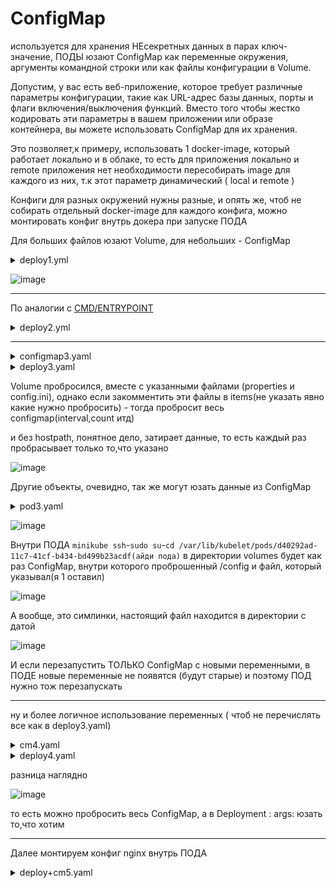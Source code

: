 # ConfigMap 
используется для хранения НЕсекретных данных в парах ключ-значение, ПОДЫ юзают ConfigMap как переменные окружения, аргументы командной строки или как файлы конфигурации в Volume. 

Допустим, у вас есть веб-приложение, которое требует различные параметры конфигурации, такие как URL-адрес базы данных, порты и флаги включения/выключения функций. Вместо того чтобы жестко кодировать эти параметры в вашем приложении или образе контейнера, вы можете использовать ConfigMap для их хранения.

Это позволяет,к примеру, использовать 1 docker-image, который работает локально и в облаке, то есть для приложения локально и remote приложения нет необходимости пересобирать image для каждого из них, т.к этот параметр динамический ( local и remote )

Конфиги для разных окружений нужны разные, и опять же, чтоб не собирать отдельный docker-image для каждого конфига, можно монтировать конфиг внутрь докера при запуске ПОДА

Для больших файлов юзают Volume, для небольших - ConfigMap

<details> <summary>deploy1.yml</summary>

```
apiVersion: apps/v1
kind: Deployment
metadata:
  name: kuber-1
  labels:
    app: kuber-1
spec:
  replicas: 1
  selector:
    matchLabels:
      app: http-server-1
  template:
    metadata:
      labels:
        app: http-server-1
    spec:
      containers:
      - name: kuber-app
        image: bakavets/kuber:v1.0
        ports:
        - containerPort: 8000
        env:                      # переменные окружения
        - name: HELLO             # имя (ключ)
          value: "Hello"          # значение
        - name: WORLD
          value: "World"
        - name: ENV_HELLO_WORLD
          value: "$(HELLO)_$(WORLD) from Pod"  # комбинация переменныхх окружения
```
</details>

![image](https://github.com/user-attachments/assets/f02a158c-5337-42a9-9696-34cf2ab5495e)

---

По аналогии с [CMD/ENTRYPOINT](https://github.com/Wireflex/Kubernetes/blob/de0f35bcbb307c3b629b3e40a46396faae01d9d9/10.CMD%26ENTRYPOINTinKuber.md)
<details> <summary>deploy2.yml</summary>

```
apiVersion: apps/v1
kind: Deployment
metadata:
  name: kuber-args
  labels:
    app: kuber
spec:
  replicas: 1
  selector:
    matchLabels:
      app: http-server-args
  template:
    metadata:
      labels:
        app: http-server-args
    spec:
      containers:
      - name: kuber-app
        image: bakavets/kuber:v1.0-args
        args: ["$(INTERVAL)","$(COUNT)","$(TEXT_ARG)"]
        ports:
        - containerPort: 8000
        env:
        - name: INTERVAL
          value: "3"
        - name: COUNT
          value: "4"
        - name: TEXT_ARG
          value: "Interval = $(INTERVAL). Desired count of print = $(COUNT)."
```
</details>

---

<details> <summary>configmap3.yaml</summary>

```
apiVersion: v1
kind: ConfigMap
metadata:
  name: demo-cm
data:
  # property-like keys; each key maps to a simple value
  interval: "5"
  count: "3"
  # file-like keys
  properties: |           # мультилайн
    Hello from World!
    This is demo config!
    As an example.
  config.ini: "This is demo config!"  # произвольное значение 
```
</details>

<details> <summary>deploy3.yaml</summary>

```
apiVersion: apps/v1
kind: Deployment
metadata:
  name: kuber-2
  labels:
    app: kuber-2
spec:
  replicas: 1
  selector:
    matchLabels:
      app: http-server-2
  template:
    metadata:
      labels:
        app: http-server-2
    spec:
      containers:
      - name: kuber-app
        image: bakavets/kuber:v1.0-args
        args: ["$(INTERVAL)","$(COUNT)","$(TEXT_ARG)"]
        ports:
        - containerPort: 8000
        env:                    # здесь переменные окружения 
          - name: INTERVAL      # будем брать 
            valueFrom:
              configMapKeyRef:  # из configmap.yaml
                name: demo-cm   # имя, понятное дело, должно совпадать с именем configmap.yaml
                key: interval
          - name: COUNT
            valueFrom:
              configMapKeyRef:
                name: demo-cm
                key: count
          - name: TEXT_ARG
            valueFrom:
              configMapKeyRef:
                name: demo-cm
                key: properties
        volumeMounts:             # пробрасываем volume внутрь ПОДА
        - name: config            # должно совпадать с volumes
          mountPath: "/config"    # в эту директорию (создастся, если её нет)
          readOnly: true
      volumes:   
        # You set volumes at the Pod level, then mount them into containers inside that Pod
        - name: config          # должно совпадать с volumeMounts
          configMap:            # тип вольюма
            # Provide the name of the ConfigMap you want to mount.
            name: demo-cm       # имя сonfigmap.yaml
            # An array of keys from the ConfigMap to create as files
            items:                # указываем какие именно файлы хотим вмонтировать внутрь /config
            - key: "properties"   # 2 последних...
              path: "properties"  # ...значения...
            - key: "config.ini"   # ...из файла...
              path: "config.ini"  # ...configmap.yaml
```
</details>

Volume пробросился, вместе с указанными файлами (properties и config.ini), однако если закомментить эти файлы в items(не указать явно какие нужно пробросить) - тогда пробросит весь configmap(interval,count итд)

и без hostpath, понятное дело, затирает данные, то есть каждый раз пробрасывает только то,что указано

![image](https://github.com/user-attachments/assets/44e92805-b743-4e70-bcac-b2968fd7fd91)

Другие объекты, очевидно, так же могут юзать данные из ConfigMap

<details> <summary>pod3.yaml</summary>

```
apiVersion: v1
kind: Pod
metadata:
  name: demo-pod
spec:
  containers:
    - name: container
      image: busybox
      command: [ "/bin/sh", "-c", "echo Interval = $(INTERVAL). Desired count of print = $(COUNT). Text: $(TEXT_ARG)"]
      env:
        - name: INTERVAL
          valueFrom:
            configMapKeyRef:
              name: demo-cm
              key: interval
        - name: COUNT
          valueFrom:
            configMapKeyRef:
              name: demo-cm
              key: count
        - name: TEXT_ARG
          valueFrom:
            configMapKeyRef:
              name: demo-cm
              key: config.ini
  restartPolicy: Never
```
</details>

![image](https://github.com/user-attachments/assets/1087848a-f03f-44f1-ad2b-056441c54c29)

Внутри ПОДА ```minikube ssh```-```sudo su```-```cd /var/lib/kubelet/pods/d40292ad-11c7-41cf-b434-bd499b23acdf(айди пода)``` в директории volumes будет как раз ConfigMap, внутри которого проброшенный /config и файл, который указывал(я 1 оставил)

![image](https://github.com/user-attachments/assets/e64a2226-15c1-4297-8ff5-0f0e8f48518c)

А вообще, это симлинки, настоящий файл находится в директории с датой

![image](https://github.com/user-attachments/assets/9eb984d8-477a-4362-8060-25b659c3fe6f)

И если перезапустить ТОЛЬКО ConfigMap c новыми переменными, в ПОДЕ новые переменные не появятся (будут старые) и поэтому ПОД нужно тож перезапускать

---

ну и более логичное использование переменных ( чтоб не перечислять все как в deploy3.yaml)

<details> <summary>cm4.yaml</summary>

```
apiVersion: v1
kind: ConfigMap
metadata:
  name: demo-cm
data:
  INTERVAL: "3"
  COUNT: "6"
  TEXT_ARG: |
    Hello from World!
    This is demo config!
    As an example.
```
</details>


<details> <summary>deploy4.yaml</summary>

```
apiVersion: apps/v1
kind: Deployment
metadata:
  name: kuber-2
  labels:
    app: kuber-2
spec:
  replicas: 1
  selector:
    matchLabels:
      app: http-server-2
  template:
    metadata:
      labels:
        app: http-server-2
    spec:
      containers:
      - name: kuber-app
        image: bakavets/kuber:v1.0-args
        args: ["$(INTERVAL)","$(COUNT)","$(TEXT_ARG)"]
        ports:
        - containerPort: 8000
        envFrom:
        - # prefix: CONFIG_     # у всех переменных добавится префикс ( и будут CONFIG_INTERVAL, CONFIG_COUNT итд)
          configMapRef:
            name: demo-cm
```
</details>

разница наглядно

![image](https://github.com/user-attachments/assets/67e5c56b-0e96-4b28-bf30-d3ef40d6ab29)

то есть можно пробросить весь ConfigMap, а в Deployment : args: юзать то,что хотим

---

Далее монтируем конфиг nginx внутрь ПОДА

<details> <summary>deploy+cm5.yaml</summary>

```
apiVersion: v1
kind: ConfigMap
metadata:
  name: nginx-conf-file
  labels:
    app: nginx
data:
  nginx.conf: |
    server {
      listen 80;
      access_log /var/log/nginx/reverse-access.log;
      error_log /var/log/nginx/reverse-error.log;
      location / {
            proxy_pass https://github.com/Wireflex;
      }
    }
---
apiVersion: apps/v1
kind: Deployment
metadata:
  name: nginx-proxy
spec:
  selector:
    matchLabels:
      app: nginx
  replicas: 1
  template:
    metadata:
      labels:
        app: nginx
    spec:
      containers:
        - name: nginx
          image: nginx
          ports:
          - containerPort: 80
          volumeMounts:
            - name: nginx-conf
              mountPath: /etc/nginx/conf.d/     # вместо дефолт nginx-конфига мы... (если subPath раскомментить - сюда нужно дописать /nginx.conf
              # subPath: nginx.conf             # без subPath, очевидно, затрёт файл и заменит своим 
              readOnly: true
      volumes:
        - name: nginx-conf
          configMap:
            name: nginx-conf-file               # ...монтируем конфиг из ConfigMap выше
```
</details>


